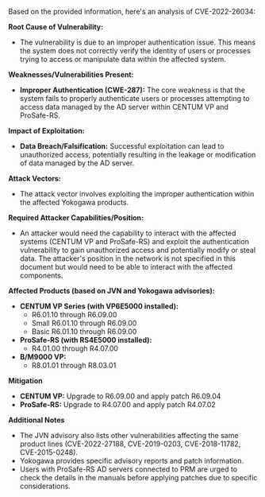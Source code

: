 Based on the provided information, here's an analysis of CVE-2022-26034:

**Root Cause of Vulnerability:**

- The vulnerability is due to an improper authentication issue. This means the system does not correctly verify the identity of users or processes trying to access or manipulate data within the affected system.

**Weaknesses/Vulnerabilities Present:**

-   **Improper Authentication (CWE-287):** The core weakness is that the system fails to properly authenticate users or processes attempting to access data managed by the AD server within CENTUM VP and ProSafe-RS.

**Impact of Exploitation:**

-   **Data Breach/Falsification:** Successful exploitation can lead to unauthorized access, potentially resulting in the leakage or modification of data managed by the AD server.

**Attack Vectors:**

-   The attack vector involves exploiting the improper authentication within the affected Yokogawa products.

**Required Attacker Capabilities/Position:**

-   An attacker would need the capability to interact with the affected systems (CENTUM VP and ProSafe-RS) and exploit the authentication vulnerability to gain unauthorized access and potentially modify or steal data. The attacker's position in the network is not specified in this document but would need to be able to interact with the affected components.

**Affected Products (based on JVN and Yokogawa advisories):**

*   **CENTUM VP Series (with VP6E5000 installed):**
    *   R6.01.10 through R6.09.00
    *   Small R6.01.10 through R6.09.00
    *   Basic R6.01.10 through R6.09.00
*   **ProSafe-RS (with RS4E5000 installed):**
    *   R4.01.00 through R4.07.00
*   **B/M9000 VP:**
    *   R8.01.01 through R8.03.01

**Mitigation**

*   **CENTUM VP:** Upgrade to R6.09.00 and apply patch R6.09.04
*   **ProSafe-RS:** Upgrade to R4.07.00 and apply patch R4.07.02

**Additional Notes**
*   The JVN advisory also lists other vulnerabilities affecting the same product lines (CVE-2022-27188, CVE-2019-0203, CVE-2018-11782, CVE-2015-0248).
*   Yokogawa provides specific advisory reports and patch information.
*   Users with ProSafe-RS AD servers connected to PRM are urged to check the details in the manuals before applying patches due to specific considerations.